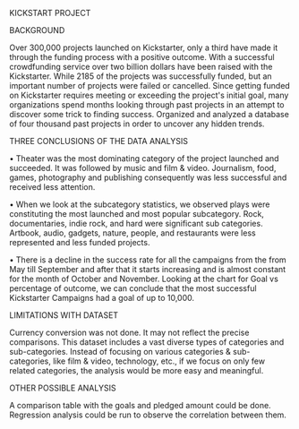
KICKSTART PROJECT

BACKGROUND

Over 300,000 projects launched on Kickstarter, only a third have made it through the funding process with a positive outcome. With a successful crowdfunding service over two billion dollars have been raised with the Kickstarter. While 2185 of the projects was successfully funded, but an important number of projects were failed or cancelled.
Since getting funded on Kickstarter requires meeting or exceeding the project's initial goal, many organizations spend months looking through past projects in an attempt to discover some trick to finding success. Organized and analyzed a database of four thousand past projects in order to uncover any hidden trends.

THREE CONCLUSIONS OF THE DATA ANALYSIS

•	Theater was the most dominating category of the project launched and succeeded. It was followed by music and film & video. Journalism, food, games, photography and publishing consequently was less successful and received less attention.

•	When we look at the subcategory statistics, we observed plays were constituting the most launched and most popular subcategory. Rock, documentaries, indie rock, and hard were significant sub categories. Artbook, audio, gadgets, nature, people, and restaurants were less represented and less funded projects. 

•	There is a decline in the success rate for all the campaigns from the from May till September and after that it starts increasing and is almost constant for the month of October and November. Looking at the chart for Goal vs percentage of outcome, we can conclude that the most successful Kickstarter Campaigns had a goal of up to 10,000.

LIMITATIONS WITH DATASET

Currency conversion was not done. It may not reflect the precise comparisons. 
This dataset includes a vast diverse types of categories and sub-categories. Instead of focusing on various categories & sub-categories, like film & video, technology, etc., if we focus on only few related categories, the analysis would be more easy and meaningful.

OTHER POSSIBLE ANALYSIS

A comparison table with the goals and pledged amount could be done. Regression analysis could be run to observe the correlation between them. 




